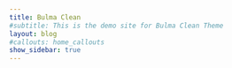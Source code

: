 ```yaml
---
title: Bulma Clean
#subtitle: This is the demo site for Bulma Clean Theme
layout: blog
#callouts: home_callouts
show_sidebar: true
---
```

